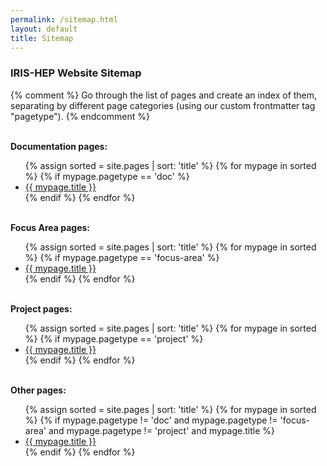 ```yaml
---
permalink: /sitemap.html
layout: default
title: Sitemap
---
```

<h3>IRIS-HEP Website Sitemap</h3>

{% comment %}
Go through the list of pages and create an index of them, separating by
different page categories (using our custom frontmatter tag "pagetype").
{% endcomment %}

<br>
<b>Documentation pages:</b>
<ul>
{% assign sorted = site.pages | sort: 'title' %}
{% for mypage in sorted %}
  {% if mypage.pagetype == 'doc' %} 
  <li><a href="{{mypage.permalink}}">{{ mypage.title }}</a></li>
  {% endif %}
{% endfor %}
</ul>

<br>
<b>Focus Area pages:</b>
<ul>
{% assign sorted = site.pages | sort: 'title' %}
{% for mypage in sorted %}
  {% if mypage.pagetype == 'focus-area' %} 
  <li><a href="{{mypage.permalink}}">{{ mypage.title }}</a></li>
  {% endif %}
{% endfor %}
</ul>

<br>
<b>Project pages:</b>
<ul>
{% assign sorted = site.pages | sort: 'title' %}
{% for mypage in sorted %}
  {% if mypage.pagetype == 'project' %} 
  <li><a href="{{mypage.permalink}}">{{ mypage.title }}</a></li>
  {% endif %}
{% endfor %}
</ul>


<br>
<b>Other pages:</b>
<ul>
{% assign sorted = site.pages | sort: 'title' %}
{% for mypage in sorted %}
  {% if mypage.pagetype != 'doc' and mypage.pagetype != 'focus-area' and mypage.pagetype != 'project' and mypage.title %} 
  <li><a href="{{mypage.permalink}}">{{ mypage.title }}</a></li>
  {% endif %}
{% endfor %}
</ul>


